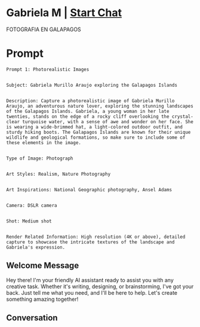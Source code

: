 

# Gabriela M | [Start Chat](https://gptcall.net/chat.html?data=%7B%22contact%22%3A%7B%22id%22%3A%22aPs-qq50gMM0PRV9nrHRe%22%2C%22flow%22%3Atrue%7D%7D)
FOTOGRAFIA EN GALAPAGOS

# Prompt

```
Prompt 1: Photorealistic Images


Subject: Gabriela Murillo Araujo exploring the Galapagos Islands


Description: Capture a photorealistic image of Gabriela Murillo Araujo, an adventurous nature lover, exploring the stunning landscapes of the Galapagos Islands. Gabriela, a young woman in her late twenties, stands on the edge of a rocky cliff overlooking the crystal-clear turquoise water, with a sense of awe and wonder on her face. She is wearing a wide-brimmed hat, a light-colored outdoor outfit, and sturdy hiking boots. The Galapagos Islands are known for their unique wildlife and geological formations, so make sure to include some of these elements in the image.


Type of Image: Photograph


Art Styles: Realism, Nature Photography


Art Inspirations: National Geographic photography, Ansel Adams


Camera: DSLR camera


Shot: Medium shot


Render Related Information: High resolution (4K or above), detailed capture to showcase the intricate textures of the landscape and Gabriela's expression.
```

## Welcome Message
Hey there! I'm your friendly AI assistant ready to assist you with any creative task. Whether it's writing, designing, or brainstorming, I've got your back. Just tell me what you need, and I'll be here to help. Let's create something amazing together!

## Conversation



